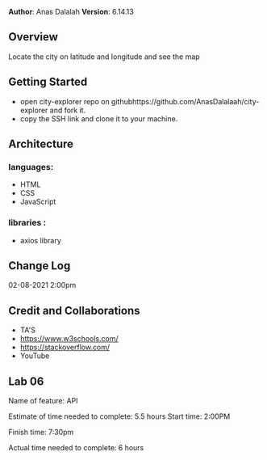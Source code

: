 **Author**: Anas Dalalah
**Version**: 6.14.13 
## Overview
Locate the city on latitude and longitude and see the map

## Getting Started
- open city-explorer repo on githubhttps://github.com/AnasDalalaah/city-explorer and fork it.
- copy the SSH link and clone it to your machine. 

## Architecture
### languages: 
- HTML
- CSS
- JavaScript
### libraries :
- axios library

## Change Log


02-08-2021 2:00pm 

## Credit and Collaborations
- TA'S
- https://www.w3schools.com/
- https://stackoverflow.com/
- YouTube 

## Lab 06
Name of feature: API

Estimate of time needed to complete: 5.5 hours
Start time: 2:00PM

Finish time: 7:30pm

Actual time needed to complete: 6 hours